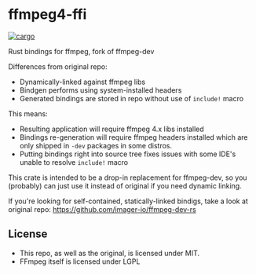 # ffmpeg4-ffi

[![cargo](https://img.shields.io/crates/v/ffmpeg4-ffi)](https://crates.io/crates/ffmpeg4-ffi)

Rust bindings for ffmpeg, fork of ffmpeg-dev

Differences from original repo:
- Dynamically-linked against ffmpeg libs
- Bindgen performs using system-installed headers
- Generated bindings are stored in repo without use of `include!` macro

This means:
- Resulting application will require ffmpeg 4.x libs installed
- Bindings re-generation will require ffmpeg headers installed
  which are only shipped in `-dev` packages in some distros.
- Putting bindings right into source tree fixes issues with
  some IDE's unable to resolve `include!` macro

This crate is intended to be a drop-in replacement for ffmpeg-dev,
so you (probably) can just use it instead of original if you need dynamic linking.

If you're looking for self-contained, statically-linked bindigs, 
take a look at original repo: https://github.com/imager-io/ffmpeg-dev-rs

## License

- This repo, as well as the original, is licensed under MIT.
- FFmpeg itself is licensed under LGPL

